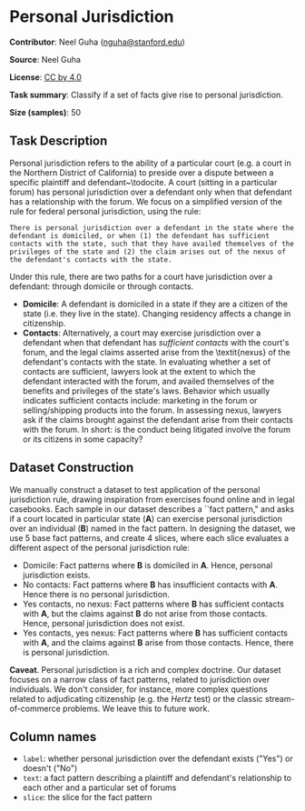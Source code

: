# Personal Jurisdiction

**Contributor**: Neel Guha (nguha@stanford.edu)

**Source**: Neel Guha

**License**: [CC by 4.0](https://creativecommons.org/licenses/by/4.0/)

**Task summary**: Classify if a set of facts give rise to personal jurisdiction.

**Size (samples)**: 50

## Task Description

Personal jurisdiction refers to the ability of a particular court (e.g. a court in the Northern District of California) to preside over a dispute between a specific plaintiff and defendant~\todocite. A court (sitting in a particular forum) has personal jurisdiction over a defendant only when that defendant has a relationship with the forum. We focus on a simplified version of the rule for federal personal jurisdiction, using the rule:

```text
There is personal jurisdiction over a defendant in the state where the defendant is domiciled, or when (1) the defendant has sufficient contacts with the state, such that they have availed themselves of the privileges of the state and (2) the claim arises out of the nexus of the defendant's contacts with the state.
```

Under this rule, there are two paths for a court have jurisdiction over a defendant: through domicile or through contacts.

- **Domicile**: A defendant is domiciled in a state if they are a citizen of the state (i.e. they live in the state). Changing residency affects a change in citizenship.
- **Contacts**:  Alternatively, a court may exercise jurisdiction over a defendant when that defendant has *sufficient contacts* with the court's forum, and the legal claims asserted arise from the \textit{nexus} of the defendant's contacts with the state. In evaluating whether a set of contacts are sufficient, lawyers look at the extent to which the defendant interacted with the forum, and availed themselves of the benefits and privileges of the state's laws. Behavior which usually indicates sufficient contacts include: marketing in the forum or selling/shipping products into the forum. In assessing nexus, lawyers ask if the claims brought against the defendant arise from their contacts with the forum. In short: is the conduct being litigated involve the forum or its citizens in some capacity?

## Dataset Construction

We manually construct a dataset to test application of the personal jurisdiction rule, drawing inspiration from exercises found online and in legal casebooks. Each sample in our dataset describes a ``fact pattern," and asks if a court located in particular state (**A**) can exercise personal jurisdiction over an individual (**B**) named in the fact pattern. In designing the dataset, we use 5 base fact patterns, and create 4 slices, where each slice evaluates a different aspect of the personal jurisdiction rule:

- Domicile: Fact patterns where **B** is domiciled in **A**. Hence, personal jurisdiction exists.
- No contacts: Fact patterns where **B** has insufficient contacts with **A**. Hence there is no personal jurisdiction.
- Yes contacts, no nexus: Fact patterns where **B** has sufficient contacts with **A**, but the claims against **B** do not arise from those contacts. Hence, personal jurisdiction does not exist.
- Yes contacts, yes nexus: Fact patterns where **B** has sufficient contacts with **A**, and the claims against **B** arise from those contacts. Hence, there is personal jurisdiction.

**Caveat**. Personal jurisdiction is a rich and complex doctrine. Our dataset focuses on a narrow class of fact patterns, related to jurisdiction over individuals. We don't consider, for instance, more complex questions related to adjudicating citizenship (e.g. the *Hertz* test) or the classic stream-of-commerce problems. We leave this to future work.


## Column names

- `label`: whether personal jurisdiction over the defendant exists ("Yes") or doesn't ("No")
- `text`: a fact pattern describing a plaintiff and defendant's relationship to each other and a particular set of forums
- `slice`: the slice for the fact pattern